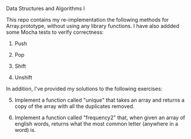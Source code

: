 Data Structures and Algorithms I

This repo contains my re-implementation the following methods for
Array.prototype, without using any library functions. I have also addded
some Mocha tests to verify correctness:

  1. Push

  2. Pop

  3. Shift

  4. Unshift

In addition, I've provided my solutions to the following exercises:

  5. Implement a function called "unique" that takes an array and
     returns a copy of the array with all the duplicates removed.

  6. Implement a function called "frequency2" that, when given an array
     of english words, returns what the most common letter
     (anywhere in a word) is.

